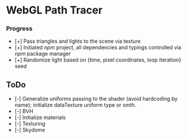 # WebGL Path Tracer

### Progress
- [+] Pass triangles and lights to the scene via texture
- [+] Initiated *npm* project, all dependencies and typings controlled via *npm* package manager
- [+] Randomize light based on {time, pixel coordinates, loop iteration} seed

## ToDo
- [-] Generalize uniforms passing to the shader (avoid hardcoding by name); initialize dataTexture uniform type or smth.
- [-] BVH
- [-] Initialize materials
- [-] Texturing
- [-] Skydome